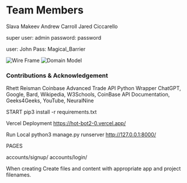 # Team Members

Slava Makeev
Andrew Carroll
Jared Ciccarello

super user: admin
password: password

user: John
Pass: Magical_Barrier


![Wire Frame](./wire.png)
![Domain Model](./domain.png)

### Contributions & Acknowledgement

Rhett Reisman Coinbase Advanced Trade API Python Wrapper
ChatGPT, Google, Bard, Wikipedia, W3Schools, CoinBase API Documentation, Geeks4Geeks, YouTube, NeuralNine




START
pip3 install -r requirements.txt

Vercel Deployment
https://hot-bot2-0.vercel.app/

Run Local
python3 manage.py runserver
http://127.0.0.1:8000/

PAGES

accounts/signup/
accounts/login/


When creating
Create files and content with appropriate app and project filenames.

